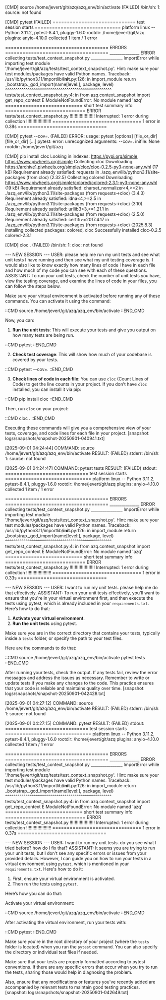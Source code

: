 
[CMD] source /home/jevert/git/azq/azq_env/bin/activate (FAILED)
/bin/sh: 1: source: not found

[CMD] pytest (FAILED)
============================= test session starts ==============================
platform linux -- Python 3.11.2, pytest-8.4.1, pluggy-1.6.0
rootdir: /home/jevert/git/azq
plugins: anyio-4.10.0
collected 1 item / 1 error

==================================== ERRORS ====================================
_______________ ERROR collecting tests/test_context_snapshot.py ________________
ImportError while importing test module '/home/jevert/git/azq/tests/test_context_snapshot.py'.
Hint: make sure your test modules/packages have valid Python names.
Traceback:
/usr/lib/python3.11/importlib/__init__.py:126: in import_module
    return _bootstrap._gcd_import(name[level:], package, level)
           ^^^^^^^^^^^^^^^^^^^^^^^^^^^^^^^^^^^^^^^^^^^^^^^^^^^^
tests/test_context_snapshot.py:4: in <module>
    from azq.context_snapshot import get_repo_context
E   ModuleNotFoundError: No module named 'azq'
=========================== short test summary info ============================
ERROR tests/test_context_snapshot.py
!!!!!!!!!!!!!!!!!!!! Interrupted: 1 error during collection !!!!!!!!!!!!!!!!!!!!
=============================== 1 error in 0.38s ===============================

[CMD] pytest --cov=. (FAILED)
ERROR: usage: pytest [options] [file_or_dir] [file_or_dir] [...]
pytest: error: unrecognized arguments: --cov=.
  inifile: None
  rootdir: /home/jevert/git/azq


[CMD] pip install cloc
Looking in indexes: https://pypi.org/simple, https://www.piwheels.org/simple
Collecting cloc
  Downloading https://archive1.piwheels.org/simple/cloc/cloc-0.2.5-py3-none-any.whl (17 kB)
Requirement already satisfied: requests in ./azq_env/lib/python3.11/site-packages (from cloc) (2.32.5)
Collecting colored
  Downloading https://www.piwheels.org/simple/colored/colored-2.3.1-py3-none-any.whl (19 kB)
Requirement already satisfied: charset_normalizer<4,>=2 in ./azq_env/lib/python3.11/site-packages (from requests->cloc) (3.4.3)
Requirement already satisfied: idna<4,>=2.5 in ./azq_env/lib/python3.11/site-packages (from requests->cloc) (3.10)
Requirement already satisfied: urllib3<3,>=1.21.1 in ./azq_env/lib/python3.11/site-packages (from requests->cloc) (2.5.0)
Requirement already satisfied: certifi>=2017.4.17 in ./azq_env/lib/python3.11/site-packages (from requests->cloc) (2025.8.3)
Installing collected packages: colored, cloc
Successfully installed cloc-0.2.5 colored-2.3.1

[CMD] cloc . (FAILED)
/bin/sh: 1: cloc: not found

--- NEW SESSION ---
USER: please help me run my unit tests and see what unit tests I have running and then see what my unit testing coverage is. I would also like to know exactly how many lines of code I have in each file and how much of my code you can see with each of these questions.
ASSISTANT:
To run your unit tests, check the number of unit tests you have, view the testing coverage, and examine the lines of code in your files, you can follow the steps below.

Make sure your virtual environment is activated before running any of these commands. You can activate it using the command:

::CMD
source /home/jevert/git/azq/azq_env/bin/activate
::END_CMD

Now, you can:

1. **Run the unit tests**: This will execute your tests and give you output on how many tests are being run.
  
::CMD
pytest
::END_CMD

2. **Check test coverage**: This will show how much of your codebase is covered by your tests.
   
::CMD
pytest --cov=.
::END_CMD

3. **Check lines of code in each file**: You can use `cloc` (Count Lines of Code) to get the line counts in your project. If you don't have `cloc` installed, you can install it via pip:

::CMD
pip install cloc
::END_CMD

Then, run `cloc` on your project:

::CMD
cloc .
::END_CMD

Executing these commands will give you a comprehensive view of your tests, coverage, and code lines for each file in your project.
[snapshot: logs/snapshots/snapshot-20250901-040941.txt]

[2025-09-01 04:24:44] COMMAND: source /home/jevert/git/azq/azq_env/bin/activate
RESULT: (FAILED)
stderr:
/bin/sh: 1: source: not found


[2025-09-01 04:24:47] COMMAND: pytest tests
RESULT: (FAILED)
stdout:
============================= test session starts ==============================
platform linux -- Python 3.11.2, pytest-8.4.1, pluggy-1.6.0
rootdir: /home/jevert/git/azq
plugins: anyio-4.10.0
collected 1 item / 1 error

==================================== ERRORS ====================================
_______________ ERROR collecting tests/test_context_snapshot.py ________________
ImportError while importing test module '/home/jevert/git/azq/tests/test_context_snapshot.py'.
Hint: make sure your test modules/packages have valid Python names.
Traceback:
/usr/lib/python3.11/importlib/__init__.py:126: in import_module
    return _bootstrap._gcd_import(name[level:], package, level)
           ^^^^^^^^^^^^^^^^^^^^^^^^^^^^^^^^^^^^^^^^^^^^^^^^^^^^
tests/test_context_snapshot.py:4: in <module>
    from azq.context_snapshot import get_repo_context
E   ModuleNotFoundError: No module named 'azq'
=========================== short test summary info ============================
ERROR tests/test_context_snapshot.py
!!!!!!!!!!!!!!!!!!!! Interrupted: 1 error during collection !!!!!!!!!!!!!!!!!!!!
=============================== 1 error in 0.33s ===============================


--- NEW SESSION ---
USER: I want to run my unit tests. please help me do that effectively.
ASSISTANT:
To run your unit tests effectively, you'll want to ensure that you're in your virtual environment first, and then execute the tests using pytest, which is already included in your `requirements.txt`. Here’s how to do that:

1. **Activate your virtual environment**.
2. **Run the unit tests** using pytest. 

Make sure you are in the correct directory that contains your tests, typically inside a `tests` folder, or specify the path to your test files.

Here are the commands to do that:

::CMD
source /home/jevert/git/azq/azq_env/bin/activate
pytest tests
::END_CMD

After running your tests, check the output. If any tests fail, review the error messages and address the issues as necessary. Remember to write or update tests if you make any changes to the code. This practice ensures that your code is reliable and maintains quality over time.
[snapshot: logs/snapshots/snapshot-20250901-042428.txt]

[2025-09-01 04:27:12] COMMAND: source /home/jevert/git/azq/azq_env/bin/activate
RESULT: (FAILED)
stderr:
/bin/sh: 1: source: not found


[2025-09-01 04:27:15] COMMAND: pytest
RESULT: (FAILED)
stdout:
============================= test session starts ==============================
platform linux -- Python 3.11.2, pytest-8.4.1, pluggy-1.6.0
rootdir: /home/jevert/git/azq
plugins: anyio-4.10.0
collected 1 item / 1 error

==================================== ERRORS ====================================
_______________ ERROR collecting tests/test_context_snapshot.py ________________
ImportError while importing test module '/home/jevert/git/azq/tests/test_context_snapshot.py'.
Hint: make sure your test modules/packages have valid Python names.
Traceback:
/usr/lib/python3.11/importlib/__init__.py:126: in import_module
    return _bootstrap._gcd_import(name[level:], package, level)
           ^^^^^^^^^^^^^^^^^^^^^^^^^^^^^^^^^^^^^^^^^^^^^^^^^^^^
tests/test_context_snapshot.py:4: in <module>
    from azq.context_snapshot import get_repo_context
E   ModuleNotFoundError: No module named 'azq'
=========================== short test summary info ============================
ERROR tests/test_context_snapshot.py
!!!!!!!!!!!!!!!!!!!! Interrupted: 1 error during collection !!!!!!!!!!!!!!!!!!!!
=============================== 1 error in 0.37s ===============================


--- NEW SESSION ---
USER: I want to run my unit tests. do you see what I tried before? how do I fix that?
ASSISTANT:
It seems you are trying to run your unit tests, but I don't see any specific errors or issues from your provided details. However, I can guide you on how to run your tests in a virtual environment using `pytest`, which is mentioned in your `requirements.txt`. Here's how to do it:

1. First, ensure your virtual environment is activated.
2. Then run the tests using `pytest`.

Here’s how you can do that:

Activate your virtual environment:

::CMD
source /home/jevert/git/azq/azq_env/bin/activate
::END_CMD

After activating the virtual environment, run your tests with:

::CMD
pytest
::END_CMD

Make sure you're in the root directory of your project (where the `tests` folder is located) when you run the `pytest` command. You can also specify the directory or individual test files if needed. 

Make sure that your tests are properly formatted according to pytest conventions. If there are any specific errors that occur when you try to run the tests, sharing those would help in diagnosing the problem. 

Also, ensure that any modifications or features you've recently added are accompanied by relevant tests to maintain good testing practices.
[snapshot: logs/snapshots/snapshot-20250901-042649.txt]

